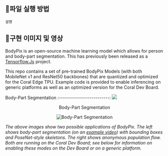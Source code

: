 ## 🎁파일 실행 방법
```
설명
```

## 🎁구현 이미지 및 영상
BodyPix is an open-source machine learning model which allows for person and
body-part segmentation. This has previously been released as a
[Tensorflow.Js](https://blog.tensorflow.org/2019/11/updated-bodypix-2.html)
project.

This repo contains a set of pre-trained BodyPix Models (with both MobileNet v1
and ResNet50 backbones) that are quantized and optimized for the Coral Edge
 TPU. Example code is provided to enable inferencing on generic platforms as
 well as an optimized version for the Coral Dev Board.

Body-Part Segmentation
:-------------------------:
![](media/segmentation.gif)

<p align="center">
Body-Part Segmentation
</p>
<p align="center">
  <img src="media/segmentation.gif" alt="Body-Part Segmentation">
</p>


*The above images show two possible applications of BodyPix. The left shows body-part
 segmentation (on an [example video](https://github.com/intel-iot-devkit/sample-videos/blob/master/head-pose-face-detection-female-and-male.mp4)) with bounding boxes and PoseNet-style skeletons. The right
 shows anonymous population flow. Both are running on the Coral Dev Board; see below for
 information on enabling these modes on the Dev Board or on a generic platform.*
